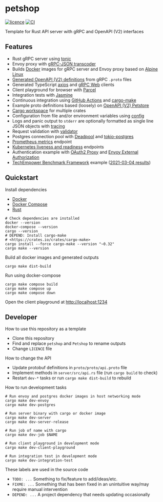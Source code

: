 # petshop

[![licence](https://img.shields.io/github/license/mojzu/petshop?label=licence)](https://github.com/mojzu/petshop/blob/master/LICENCE)
[![CI](https://github.com/mojzu/petshop/workflows/CI/badge.svg?branch=main)](https://github.com/mojzu/petshop/actions/workflows/ci.yml)

Template for Rust API server with gRPC and OpenAPI (V2) interfaces

## Features

- Rust gRPC server using [tonic](https://github.com/hyperium/tonic)
- Envoy proxy with [gRPC-JSON transcoder](https://www.envoyproxy.io/docs/envoy/latest/configuration/http/http_filters/grpc_json_transcoder_filter)
- Builds [Docker](https://docs.docker.com/reference/) images for gRPC server and Envoy proxy based on [Alpine Linux](https://alpinelinux.org/)
- [Generated OpenAPI (V2) definitions](https://github.com/grpc-ecosystem/grpc-gateway) from gRPC `.proto` files
- Generated TypeScript [axios](https://github.com/axios/axios) and [gRPC Web](https://github.com/grpc/grpc-web) clients
- Client playground for browser with [Parcel](https://v2.parceljs.org/)
- Integration tests with [Jasmine](https://jasmine.github.io/)
- Continuous integration using [GitHub Actions](https://github.com/features/actions) and [cargo-make](https://github.com/sagiegurari/cargo-make)
- Example proto definitions based (loosely) on [OpenAPI (V2) Petstore](https://petstore.swagger.io/#/)
- [Cargo workspace](https://doc.rust-lang.org/book/ch14-03-cargo-workspaces.html) for multiple crates
- Configuration from file and/or environment variables using [config](https://github.com/mehcode/config-rs)
- Logs and panic output to `stderr` are optionally formatted as single line JSON objects with [tracing](https://tracing.rs/tracing/)
- Request validation with [validator](https://github.com/Keats/validator)
- Postgres connection pool with [Deadpool](https://github.com/bikeshedder/deadpool) and [tokio-postgres](https://crates.io/crates/tokio-postgres)
- [Prometheus metrics](https://prometheus.io/) endpoint
- [Kubernetes liveness and readiness](https://kubernetes.io/docs/tasks/configure-pod-container/configure-liveness-readiness-startup-probes/) endpoints
- Authentication example with [OAuth2 Proxy](https://oauth2-proxy.github.io/oauth2-proxy/) and [Envoy External Authorization](https://www.envoyproxy.io/docs/envoy/latest/api-v2/config/filter/http/ext_authz/v2/ext_authz.proto)
- [TechEmpower Benchmark Framework](https://www.techempower.com/benchmarks/) example ([2021-03-04 results](https://www.techempower.com/benchmarks/#section=test&shareid=e8cbd6d2-802d-4e44-9537-d6328dff022f))

## Quickstart

Install dependencies

- [Docker](https://docs.docker.com/)
- [Docker Compose](https://docs.docker.com/compose/)
- [Rust](https://www.rust-lang.org/)

```shell
# Check dependencies are installed
docker --version
docker-compose --version
cargo --version
# DEPEND: Install cargo-make
# <https://crates.io/crates/cargo-make>
cargo install --force cargo-make --version "~0.32"
cargo make --version
```

Build all docker images and generated outputs

```shell
cargo make dist-build
```

Run using docker-compose

```shell
cargo make compose build
cargo make compose up
cargo make compose down
```

Open the client playground at <http://localhost:1234>

## Developer

How to use this repository as a template

- Clone this repository
- Find and replace `petshop` and `Petshop` to rename outputs
- Change `LICENCE` file

How to change the API

- Update protobuf definitions in `proto/proto/api.proto` file
- Implement methods in `server/src/api.rs` file (run `cargo build` to check)
- Restart `dev-*` tasks or run `cargo make dist-build` to rebuild

How to run development tasks

```shell
# Run envoy and postgres docker images in host networking mode
cargo make dev-envoy
cargo make dev-postgres

# Run server binary with cargo or docker image
cargo make dev-server
cargo make dev-server-release

# Run job of name with cargo
cargo make dev-job $NAME

# Run client playground in development mode
cargo make dev-client-playground

# Run integration test in development mode
cargo make dev-integration-test
```

These labels are used in the source code

- `TODO: ...` Something to fix/feature to add/ideas/etc.
- `FIXME: ...` Something that has been fixed in an unintuitive way/may require manual intervention
- `DEPEND: ...` A project dependency that needs updating occasionally
